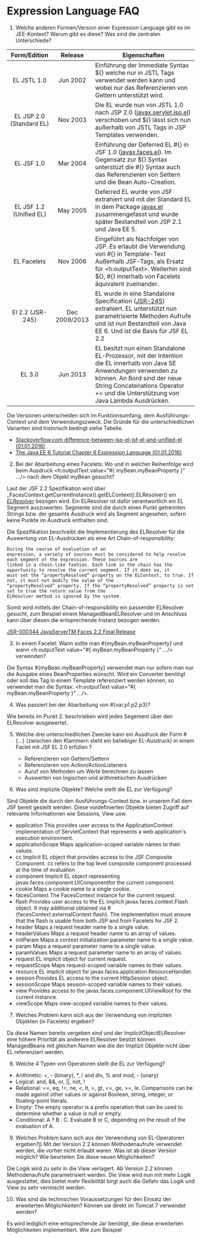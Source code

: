 # Expression Language FAQ

1. Welche anderen Formen/Version einer Expression Language gibt es im JEE-Kontext? Warum gibt es diese?
Was sind die zentralen Unterschiede?

| Form/Edition | Release  | Eigenschaften                     |
|:------------:|:--------:|-----------------------------------|
| EL JSTL 1.0 |Jun 2002 | Einführung der Immediate Syntax ${} welche nur in JSTL Tags verwendet werden kann und wobei nur das Referenzieren von Gettern unterstützt wird.|
| EL JSP 2.0 (Standard EL) | Nov 2003  | Die EL wurde nun von JSTL 1.0 nach JSP 2.0 ([javax.servlet.jsp.el](http://docs.oracle.com/javaee/5/api/javax/servlet/jsp/el/package-summary.html)) verschoben und ${} lässt sich nun außerhalb von JSTL Tags in JSP Templates verwenden.|
| EL JSF 1.0 | Mar 2004 | Einführung der Deferred EL #{} in JSF 1.0 ([javax.faces.el](http://docs.oracle.com/javaee/5/api/javax/faces/el/package-summary.html)). Im Gegensatz zur ${} Syntax unterstüzt die #{} Syntax auch das Referenzieren von Settern und die Bean Auto-Creation.|
| EL JSF 1.2 (Unified EL) | May 2005 | Deferred EL wurde von JSF extrahiert und mit der Standard EL in dem Package [javax.el](http://docs.oracle.com/javaee/5/api/javax/el/package-summary.html) zusammengefasst und wurde später Bestandteil von JSP 2.1 und Java EE 5.|
| EL Facelets | Nov 2006 | Eingeführt als Nachfolger von JSP. Es erlaubt die Verwendung von #{} in Template-Text Außerhalb JSF-Tags, als Ersatz für &lt;h:outputText&gt;. Weiterhin sind ${}, #{} innerhalb von Facelets äquivalent zueinander.|
| El 2.2 (JSR-245) | Dec 2009/2013 | EL wurde in eine Standalone Specification ([JSR-245](https://jcp.org/en/jsr/detail?id=245)) extrahiert. EL unterstützt nun parametrisierte Methoden Aufrufe und ist nun Bestandteil von Java EE 6. Und ist die Basis für JSF EL 2.2|
| EL 3.0 | Jun 2013 | EL besitzt nun einen Standalone EL-Prozessor, mit der Intention die EL innerhalb von Java SE Anwendungen verwenden zu können. An Bord sind der neue String Concatenations Operator += und die Unterstützung von Java Lambda Ausdrücken. |

Die Versionen unterscheiden sich im Funktionsumfang, dem Ausführungs-Context und dem Verwendungszweck.
Die Gründe für die unterschiedlichen Varianten sind historisch bedingt siehe Tabelle.

- [Stackoverflow.com difference-between-jsp-el-jsf-el-and-unified-el (01.01.2016)](http://stackoverflow.com/questions/4812755/difference-between-jsp-el-jsf-el-and-unified-el)
- [The Java EE 6 Tutorial Chapter 6 Expression Language (01.01.2016)](http://docs.oracle.com/javaee/6/tutorial/doc/gjddd.html)

2. Bei der Abarbeitung eines Facelets: Wo und in welcher Reihenfolge wird beim
Ausdruck <h:outputText value="#{ myBean.myBeanProperty }" .../> nach dem Objekt myBean gesucht?

Laut der JSF 2.2 Spezifikation wird über _FacesContext.getCurrentInstance().getELContext().ELResolver() ein _[ELResolver](https://docs.oracle.com/javaee/7/api/javax/el/ELResolver.html)_ bezogen wird.
Ein ELResolver ist dafür verantwortlich ein EL Segment auszuwerten. Segmente sind die durch einen Punkt getrennten Strings bzw.
der gesamte Ausdruck wird als Segment angesehen, sofern keine Punkte im Ausdruck enthalten sind.

Die Spezifikation beschreibt die Implementierung des ELResolver für die Auswertung von EL-Ausdrücken als
eine Art Chain-of-responsibility:

    During the course of evaluation of an
    expression, a variety of sources must be considered to help resolve each segment of the expression. These sources are
    linked in a chain-like fashion. Each link in the chain has the opportunity to resolve the current segment. If it does so, it
    must set the “propertyResolved” property on the ELContext, to true. If not, it must not modify the value of the
    “propertyResolved” property. If the “propertyResolved” property is not set to true the return value from the
    ELResolver method is ignored by the system.

Somit wird mittels der Chain-of-responsibility ein passender ELResolver gesucht,
zum Beispiel einem ManagedBeanELResolver und im Anschluss kann über diesen die entsprechende Instanz bezogen werden.

[JSR-000344 JavaServerTM Faces 2.2 Final Release](http://download.oracle.com/otndocs/jcp/jsf-2_2-fr-eval-spec/index.html)

3. In einem Facelet: Wann sollte man #{myBean.myBeanProperty} und wann
<h:outputText value="#{ myBean.myBeanProperty }" .../> verwenden?

Die Syntax #{myBean.myBeanProperty} verwendet man nur sofern man nur die Ausgabe
eines BeanProperties wünscht. Wird ein Converter benötigt oder soll das Tag
in einem Template referenziert werden können, so verwendet man die
Syntax: <h:outputText value="#{ myBean.myBeanProperty }" .../>.

4. Was passiert bei der Abarbeitung von #{var.p1.p2.p3}?

Wie bereits im Punkt 2. beschrieben wird jedes Segement über den ELResolver
ausgewertet.

5. Welche drei unterschiedlichen Zwecke kann ein Ausdruck der Form #{...} (zwischen
   den Klammern steht ein beliebiger EL-Ausdruck) in einem Faclet mit JSF EL 2.0
   erfüllen ?

   * Referenzieren von Gettern/Settern
   * Referenzieren von Action/ActionListeners
   * Auruf von Methoden um Werte berechnen zu lassen
   * Auswerten von logischen und arithmetischen Ausdrücken

6. Was sind implizite Objekte? Welche stellt die EL zur Verfügung?

Sind Objekte die durch den Ausführungs-Context bzw. in unserem Fall dem JSF bereit gestellt werden.
Diese vordefinierten Objekte bieten Zugriff auf relevante Informationen wie Sessions, View usw.

* application	    This provides user access to the ApplicationContext implementation of ServletContext that represents a web application's execution environment.
* applicationScope	Maps application-scoped variable names to their values.
* cc	            Implicit EL object that provides access to the JSF Composite Component. cc refers to the top level composite component processed at the time of evaluation
* component	        Implicit EL object representing javax.faces.component.UIComponentfor the current component.
* cookie	        Maps a cookie name to a single cookie.
* facesContext	    The FacesContext instance for the current request.
* flash	            Provides user access to the EL implicit javax.faces.context.Flash object. It may additional obtained via #{facesContext.externalContext.flash}. The implementation must ensure that the flash is usable from both JSP and from Facelets for JSF 2.
* header	        Maps a request header name to a single value.
* headerValues	    Maps a request header name to an array of values.
* initParam	        Maps a context initialization parameter name to a single value.
* param	            Maps a request parameter name to a single value.
* paramValues	    Maps a request parameter name to an array of values.
* request	        EL implicit object for current request.
* requestScope	    Maps request-scoped variable names to their values.
* resource	        EL implicit object for javax.faces.application.ResourceHandler.
* session	        Provides EL access to the current HttpSession object.
* sessionScope	    Maps session-scoped variable names to their values.
* view	            Provides access to the javax.faces.component.UIViewRoot for the current instance.
* viewScope	        Maps view-scoped variable names to their values.


7. Welches Problem kann sich aus der Verwendung von impliziten Objekten (in Facelets)
   ergeben?

Da diese Namen bereits vergeben sind und der ImplicitObjectELResolver eine
höhere Priorität als anderere ELResolver besitzt können ManagedBeans mit
gleichen Namen wie die der Implizit Objekte nicht über EL referenziert werden.

8. Welche 4 Typen von Operatoren stellt die EL zur Verfügung?

* Arithmetic: +, - (binary), *, / and div, % and mod, - (unary)
* Logical: and, &&, or, ||, not, !
* Relational: ==, eq, !=, ne, <, lt, >, gt, <=, ge, >=, le. Comparisons can be made against other values or against Boolean, string, integer, or floating-point literals.
* Empty: The empty operator is a prefix operation that can be used to determine whether a value is null or empty.
* Conditional: A ? B : C. Evaluate B or C, depending on the result of the evaluation of A.

9. Welches Problem kann sich aus der Verwendung von EL-Operatoren ergeben?j)
   Mit der Version 2.2 können Methodenaufrufe verwendet werden, die vorher nicht
   erlaubt waren. Was ist ab dieser Version möglich? Wie beurteilen Sie diese neuen
   Möglichkeiten?

Die Logik wird zu sehr in die View verlagert. Ab Version 2.2 können Methodenaufrufe parametrisiert werden.
Die View wird nun mit mehr Logik ausgestattet, dies bietet mehr flexibilität birgt auch die Gefahr das Logik und View
zu sehr vermischt werden.

10. Was sind die technischen Voraussetzungen für den Einsatz der erweiterten
   Möglichkeiten? Können sie direkt im Tomcat 7 verwendet werden?

   Es wird lediglich eine entsprechende Jar benötigt, die diese erweiterten
   Möglichkeiten implementiert. Wie zum Beispiel 
